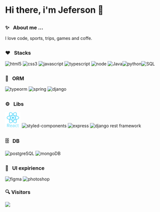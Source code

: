 # Hi there, i'm Jeferson 👋

##
### ✨⠀About me ... 

I love code, sports, trips, games and coffe.
##
### ♥️⠀Stacks
  <img src="https://cdn.pixabay.com/photo/2017/08/05/11/16/logo-2582748_960_720.png" alt="html5" width="50" height="50" max-width="100%"> <img      src="https://cdn.pixabay.com/photo/2017/08/05/11/16/logo-2582747_1280.png" alt="css3" width="50" height="50" max-width="100%"> <img  src="https://upload.wikimedia.org/wikipedia/commons/thumb/9/99/Unofficial_JavaScript_logo_2.svg/1200px-Unofficial_JavaScript_logo_2.svg.png" alt="javascript" width="40" height="45" max-width="100%"> <img src="https://seanbarry.dev/media/typescript_logo.png" alt="typescript" width="40" height="45" max-width="100%">   <img src="https://hopetutors.com/wp-content/uploads/2017/03/nodejs-logo-1.png" alt="node" width="50" height="50" max-width="100%"> <img src="https://cdn.iconscout.com/icon/free/png-256/free-java-2038875-1720088.png?f=webp" alt="Java" width="80" height="80" max-width="100%"><img src="https://upload.wikimedia.org/wikipedia/commons/thumb/c/c3/Python-logo-notext.svg/1200px-Python-logo-notext.svg.png" alt="python" width="40" height="40" max-width="100%"><img src="https://upload.wikimedia.org/wikipedia/commons/8/87/Sql_data_base_with_logo.png" alt="SQL" width="80" height="40" max-width="100%">
##
### 💼⠀ORM
  
<img src="https://avatars.githubusercontent.com/u/20165699?s=200&v=4" alt="typeorm" width="60" height="60" max-width="100%"> <img src="https://www.vincenzoracca.com/images/spring.png" alt="spring" width="90" height="70" max-width="100%"> <img src="https://i.ytimg.com/vi/ehCjpQXetgo/default.jpg" alt="django" width="80" height="70" max-width="100%"> 
##

### ⚙️⠀Libs
<img     src="https://raw.githubusercontent.com/devicons/devicon/master/icons/react/react-original-wordmark.svg" alt="react" width="50" height="50" max-width="100%"> <img   src="https://styled-components.com/logo.png" alt="styled-components" width="50" height="50" max-width="100%"> <img  src="https://wsofter.ru/wp-content/uploads/2017/12/node-express.png" alt="express" width="50" height="50" max-width="100%"> 
<img src="https://storage.caktusgroup.com/media/blog-images/drf-logo2.png" alt="django rest framework" width="85" height="50" max-width="100%"> 
##
### 🗄⠀DB
  
  <img src="https://upload.wikimedia.org/wikipedia/commons/thumb/2/29/Postgresql_elephant.svg/1200px-Postgresql_elephant.svg.png" alt="postgreSQL" width="50" height="50" max-width="100%"> <img src="https://img.icons8.com/color/512/mongodb.png" alt="mongoDB" width="50" height="50" max-width="100%"> 
##
### 📐⠀UI expirience</br>
  <img src="https://cdn-icons-png.flaticon.com/512/5968/5968705.png" alt="figma" width="40" height="40" max-width="100%"> <img  src="https://logosmarcas.net/wp-content/uploads/2020/11/Adobe-Photoshop-Logo.png" alt="photoshop" width="70" height="40" max-width="100%">


### 🔍  Visitors</br>
![](https://komarev.com/ghpvc/?username=jveiiga&color=yellow&style=for-the-badge)














